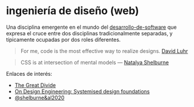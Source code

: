 # ingeniería de diseño (web)

Una disciplina emergente en el mundo del [desarrollo-de-software](desarrollo-de-software.md) que expresa el cruce entre dos disciplinas tradicionalmente separadas, y típicamente ocupadas por dos roles diferentes.

 > 
 > For me, code is the most effective way to realize designs. [David Luhr](https://luhr.co/blog/2024/02/26/the-origins-of-design-engineering/)

 > 
 > CSS is at intersection of mental models — [Natalya Shelburne](https://youtu.be/VjSNqCDBWZA?si=iQLmeiqGGJpOBl9Z)

Enlaces de interés:

* [The Great Divide](https://css-tricks.com/the-great-divide/)
* [On Design Engineering: Systemised design foundations](https://www.trysmudford.com/blog/design-foundations/)
* [@shelburne&al2020](@shelburne&al2020.md)
